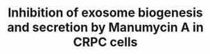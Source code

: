 ---
annotations:
- id: DOID:10283
  parent: disease of cellular proliferation
  type: Disease Ontology
  value: prostate cancer
- id: PW:0000158
  parent: signaling pathway
  type: Pathway Ontology
  value: Ras family mediated signaling pathway
authors:
- Khanspers
communities:
- CPTAC
- exrna
description: Schematic representation of inhibition of exosome biogenesis and secretion
  by Manumycin A (MA) in castration-resistant prostate cancer cells (CRPC) cells.
  The inhibition of Ras/Raf/ERK1/2 pathway by MA leads to transcriptional down-regulation
  of hnRNP H1. A decrease in hnRNP H1 transcripts leads to inhibition of exosome biogenesis
  and secretion by suppressing ALIX and Rab27a.  Description from Datta et al.
last-edited: 2018-06-08
ndex: 7ee9aeda-8b6a-11eb-9e72-0ac135e8bacf
organisms:
- Homo sapiens
redirect_from:
- /index.php/Pathway:WP4301
- /instance/WP4301
- /instance/WP4301_r97800
revision: r97800
schema-jsonld:
- '@context': https://schema.org/
  '@id': https://wikipathways.github.io/pathways/WP4301.html
  '@type': Dataset
  creator:
    '@type': Organization
    name: WikiPathways
  description: Schematic representation of inhibition of exosome biogenesis and secretion
    by Manumycin A (MA) in castration-resistant prostate cancer cells (CRPC) cells.
    The inhibition of Ras/Raf/ERK1/2 pathway by MA leads to transcriptional down-regulation
    of hnRNP H1. A decrease in hnRNP H1 transcripts leads to inhibition of exosome
    biogenesis and secretion by suppressing ALIX and Rab27a.  Description from Datta
    et al.
  keywords:
  - ALIX
  - ARAF
  - BRAF
  - HGS
  - HNRNPH1
  - HRAS
  - KRAS
  - MAPK1
  - MAPK3
  - MRAS
  - NRAS
  - RAB27A
  - RAB5A
  - RAB5B
  - RAB5C
  - RAF1
  - RRAS
  - RRAS2
  license: CC0
  name: Inhibition of exosome biogenesis and secretion by Manumycin A in CRPC cells
seo: CreativeWork
title: Inhibition of exosome biogenesis and secretion by Manumycin A in CRPC cells
wpid: WP4301
---